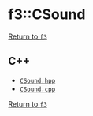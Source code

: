 # f3::CSound

[Return to `f3`](/docs/f3.md)

## C++

- [`CSound.hpp`](/src/f3/CSound.hpp)
- [`CSound.cpp`](/src/f3/CSound.cpp)

[Return to `f3`](/docs/f3.md)